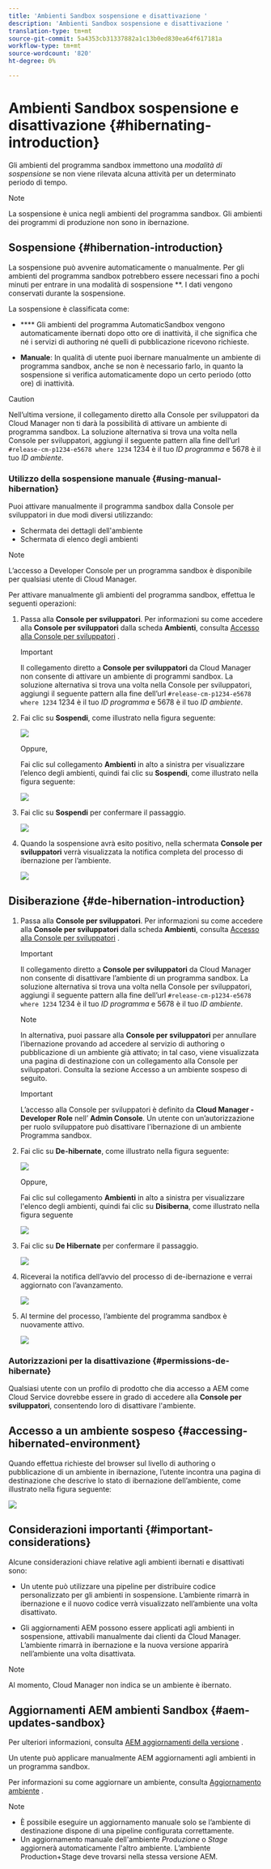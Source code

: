 ```yaml
---
title: 'Ambienti Sandbox sospensione e disattivazione '
description: 'Ambienti Sandbox sospensione e disattivazione '
translation-type: tm+mt
source-git-commit: 5a4353cb31337882a1c13b0ed830ea64f617181a
workflow-type: tm+mt
source-wordcount: '820'
ht-degree: 0%

---
```



# Ambienti Sandbox sospensione e disattivazione {#hibernating-introduction}

Gli ambienti del programma sandbox immettono una *modalità di sospensione* se non viene rilevata alcuna attività per un determinato periodo di tempo.

>[!NOTE]
>La sospensione è unica negli ambienti del programma sandbox. Gli ambienti dei programmi di produzione non sono in ibernazione.

## Sospensione {#hibernation-introduction}

La sospensione può avvenire automaticamente o manualmente. Per gli ambienti del programma sandbox potrebbero essere necessari fino a pochi minuti per entrare in una modalità di sospensione **. I dati vengono conservati durante la sospensione.

La sospensione è classificata come:

* ****  Gli ambienti del programma AutomaticSandbox vengono automaticamente ibernati dopo otto ore di inattività, il che significa che né i servizi di authoring né quelli di pubblicazione ricevono richieste.

* **Manuale**: In qualità di utente puoi ibernare manualmente un ambiente di programma sandbox, anche se non è necessario farlo, in quanto la sospensione si verifica automaticamente dopo un certo periodo (otto ore) di inattività.

>[!CAUTION]
>Nell’ultima versione, il collegamento diretto alla Console per sviluppatori da Cloud Manager non ti darà la possibilità di attivare un ambiente di programma sandbox. La soluzione alternativa si trova una volta nella Console per sviluppatori, aggiungi il seguente pattern alla fine dell’url `#release-cm-p1234-e5678 where 1234` 1234 è il tuo *ID programma* e 5678 è il tuo *ID ambiente*.

### Utilizzo della sospensione manuale {#using-manual-hibernation}

Puoi attivare manualmente il programma sandbox dalla Console per sviluppatori in due modi diversi utilizzando:

* Schermata dei dettagli dell&#39;ambiente
* Schermata di elenco degli ambienti

>[!NOTE]
>L’accesso a Developer Console per un programma sandbox è disponibile per qualsiasi utente di Cloud Manager.

Per attivare manualmente gli ambienti del programma sandbox, effettua le seguenti operazioni:

1. Passa alla **Console per sviluppatori**.
Per informazioni su come accedere alla **Console per sviluppatori** dalla scheda **Ambienti**, consulta [Accesso alla Console per sviluppatori](/help/implementing/cloud-manager/manage-environments.md#accessing-developer-console) .
   >[!IMPORTANT]
   >Il collegamento diretto a **Console per sviluppatori** da Cloud Manager non consente di attivare un ambiente di programmi sandbox. La soluzione alternativa si trova una volta nella Console per sviluppatori, aggiungi il seguente pattern alla fine dell’url `#release-cm-p1234-e5678 where 1234` 1234 è il tuo *ID programma* e 5678 è il tuo *ID ambiente*.

1. Fai clic su **Sospendi**, come illustrato nella figura seguente:

   ![](assets/hibernate-1.png)

   Oppure,

   Fai clic sul collegamento **Ambienti** in alto a sinistra per visualizzare l’elenco degli ambienti, quindi fai clic su **Sospendi**, come illustrato nella figura seguente:

   ![](assets/hibernate-1b.png)

1. Fai clic su **Sospendi** per confermare il passaggio.

   ![](assets/hibernate-2.png)

1. Quando la sospensione avrà esito positivo, nella schermata **Console per sviluppatori** verrà visualizzata la notifica completa del processo di ibernazione per l’ambiente.

   ![](assets/hibernate-4.png)


## Disiberazione {#de-hibernation-introduction}

1. Passa alla **Console per sviluppatori**.
Per informazioni su come accedere alla **Console per sviluppatori** dalla scheda **Ambienti**, consulta [Accesso alla Console per sviluppatori](/help/implementing/cloud-manager/manage-environments.md#accessing-developer-console) .

   >[!IMPORTANT]
   >Il collegamento diretto a **Console per sviluppatori** da Cloud Manager non consente di disattivare l’ambiente di un programma sandbox. La soluzione alternativa si trova una volta nella Console per sviluppatori, aggiungi il seguente pattern alla fine dell’url `#release-cm-p1234-e5678 where 1234` 1234 è il tuo *ID programma* e 5678 è il tuo *ID ambiente*.

   >[!NOTE]
   >In alternativa, puoi passare alla **Console per sviluppatori** per annullare l’ibernazione provando ad accedere al servizio di authoring o pubblicazione di un ambiente già attivato; in tal caso, viene visualizzata una pagina di destinazione con un collegamento alla Console per sviluppatori. Consulta la sezione Accesso a un ambiente sospeso di seguito.

   >[!IMPORTANT]
   >L’accesso alla Console per sviluppatori è definito da **Cloud Manager - Developer Role** nell’ **Admin Console**. Un utente con un’autorizzazione per ruolo sviluppatore può disattivare l’ibernazione di un ambiente Programma sandbox.

1. Fai clic su **De-hibernate**, come illustrato nella figura seguente:

   ![](assets/de-hibernation-img1.png)

   Oppure,

   Fai clic sul collegamento **Ambienti** in alto a sinistra per visualizzare l&#39;elenco degli ambienti, quindi fai clic su **Disiberna**, come illustrato nella figura seguente

   ![](assets/de-hibernate-1b.png)


1. Fai clic su **De Hibernate** per confermare il passaggio.

   ![](assets/de-hibernation-img2.png)

1. Riceverai la notifica dell’avvio del processo di de-ibernazione e verrai aggiornato con l’avanzamento.

   ![](assets/de-hibernation-img3.png)

1. Al termine del processo, l’ambiente del programma sandbox è nuovamente attivo.

   ![](assets/de-hibernation-img4.png)

### Autorizzazioni per la disattivazione {#permissions-de-hibernate}

Qualsiasi utente con un profilo di prodotto che dia accesso a AEM come Cloud Service dovrebbe essere in grado di accedere alla **Console per sviluppatori**, consentendo loro di disattivare l&#39;ambiente.

## Accesso a un ambiente sospeso {#accessing-hibernated-environment}

Quando effettua richieste del browser sul livello di authoring o pubblicazione di un ambiente in ibernazione, l’utente incontra una pagina di destinazione che descrive lo stato di ibernazione dell’ambiente, come illustrato nella figura seguente:

![](assets/de-hibernation-img5.png)

## Considerazioni importanti {#important-considerations}

Alcune considerazioni chiave relative agli ambienti ibernati e disattivati sono:

* Un utente può utilizzare una pipeline per distribuire codice personalizzato per gli ambienti in sospensione. L’ambiente rimarrà in ibernazione e il nuovo codice verrà visualizzato nell’ambiente una volta disattivato.

* Gli aggiornamenti AEM possono essere applicati agli ambienti in sospensione, attivabili manualmente dai clienti da Cloud Manager. L’ambiente rimarrà in ibernazione e la nuova versione apparirà nell’ambiente una volta disattivata.

>[!NOTE]
>Al momento, Cloud Manager non indica se un ambiente è ibernato.

## Aggiornamenti AEM ambienti Sandbox {#aem-updates-sandbox}

Per ulteriori informazioni, consulta [AEM aggiornamenti della versione](/help/implementing/deploying/aem-version-updates.md) .

Un utente può applicare manualmente AEM aggiornamenti agli ambienti in un programma sandbox.

Per informazioni su come aggiornare un ambiente, consulta [Aggiornamento ambiente](/help/implementing/cloud-manager/manage-environments.md#updating-dev-environment) .

>[!NOTE]
>* È possibile eseguire un aggiornamento manuale solo se l’ambiente di destinazione dispone di una pipeline configurata correttamente.
>* Un aggiornamento manuale dell&#39;ambiente *Produzione* o *Stage* aggiornerà automaticamente l&#39;altro ambiente. L’ambiente Production+Stage deve trovarsi nella stessa versione AEM.






